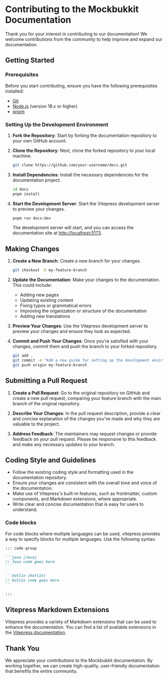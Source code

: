 # Contributing to the Mockbukkit Documentation

Thank you for your interest in contributing to our documentation! We welcome
contributions from the community to help improve and expand our documentation.

## Getting Started

### Prerequisites

Before you start contributing, ensure you have the following prerequisites
installed:

- [Git](https://git-scm.com/)
- [Node.js](https://nodejs.org/) (version 18.x or higher)
- [pnpm](https://pnpm.io/)

### Setting Up the Development Environment

1. **Fork the Repository**: Start by forking the documentation repository to
   your own GitHub account.

2. **Clone the Repository**: Next, clone the forked repository to your local
   machine.

   ```bash
   git clone https://github.com/your-username/docs.git
   ```

3. **Install Dependencies**: Install the necessary dependencies for the
   documentation project.

   ```bash
   cd docs
   pnpm install
   ```

4. **Start the Development Server**: Start the Vitepress development server to
   preview your changes.

   ```bash
   pnpm run docs:dev
   ```

   The development server will start, and you can access the documentation site
   at <http://localhost:5173>.

## Making Changes

1. **Create a New Branch**: Create a new branch for your changes.

   ```bash
   git checkout -b my-feature-branch
   ```

2. **Update the Documentation**: Make your changes to the documentation. This
   could include:

   - Adding new pages
   - Updating existing content
   - Fixing typos or grammatical errors
   - Improving the organization or structure of the documentation
   - Adding new translations

3. **Preview Your Changes**: Use the Vitepress development server to preview
   your changes and ensure they look as expected.

4. **Commit and Push Your Changes**: Once you're satisfied with your changes,
   commit them and push the branch to your forked repository.

   ```bash
   git add .
   git commit -m "Add a new guide for setting up the development environment"
   git push origin my-feature-branch
   ```

## Submitting a Pull Request

1. **Create a Pull Request**: Go to the original repository on GitHub and create
   a new pull request, comparing your feature branch with the main branch of
   the original repository.

2. **Describe Your Changes**: In the pull request description,
   provide a clear and concise explanation of the changes you've made and why
   they are valuable to the project.

3. **Address Feedback**: The maintainers may request changes or provide feedback
   on your pull request. Please be responsive to this feedback and make any
   necessary updates to your branch.

## Coding Style and Guidelines

- Follow the existing coding style and formatting used in the documentation
  repository.
- Ensure your changes are consistent with the overall tone and voice of the
  documentation.
- Make use of Vitepress's built-in features, such as frontmatter, custom
  components, and Markdown extensions, where appropriate.
- Write clear and concise documentation that is easy for users to understand.

### Code blocks

For code blocks where multiple languages can be used, vitepress provides a way
to specify blocks for multiple languages. Use the following syntax:

````md
::: code-group

```java [Java]
// Java code goes here
```

```kotlin [Kotlin]
// Kotlin code goes here
```

:::
````

## Vitepress Markdown Extensions

Vitepress provides a variety of Markdown extensions that can be used to enhance
the documentation. You can find a list of available extensions in
the [Vitepress documentation](https://vitepress.dev/guide/markdown).

## Thank You

We appreciate your contributions to the Mockbukkit documentation.
By working together, we can create high-quality, user-friendly documentation
that benefits the entire community.
